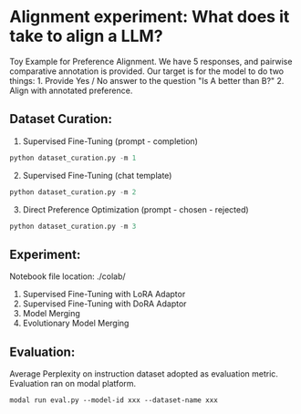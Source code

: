 # Alignment experiment: What does it take to align a LLM?

Toy Example for Preference Alignment. We have 5 responses, and pairwise comparative annotation is provided. 
Our target is for the model to do two things: 
    1. Provide Yes / No answer to the question "Is A better than B?" 
    2. Align with annotated preference. 

## Dataset Curation: 

1. Supervised Fine-Tuning (prompt - completion)
```python
python dataset_curation.py -m 1
```

2. Supervised Fine-Tuning (chat template)
```python
python dataset_curation.py -m 2
```

3. Direct Preference Optimization (prompt - chosen - rejected)
```python
python dataset_curation.py -m 3
```

## Experiment: 
Notebook file location: ./colab/
1. Supervised Fine-Tuning with LoRA Adaptor
2. Supervised Fine-Tuning with DoRA Adaptor
3. Model Merging
4. Evolutionary Model Merging

## Evaluation:
Average Perplexity on instruction dataset adopted as evaluation metric. Evaluation ran on modal platform. 
```
modal run eval.py --model-id xxx --dataset-name xxx
```

